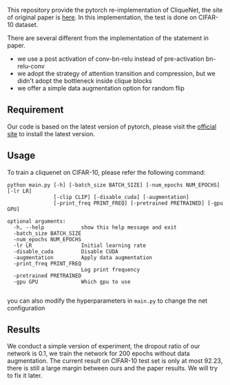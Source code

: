 This repository provide the pytorch re-implementation of CliqueNet, the site of original paper is [here](https://arxiv.org/abs/1802.10419). In this implementation, the test is done on CIFAR-10 dataset.

There are several different from the implementation of the statement in paper.
- we use a post activation of conv-bn-relu instead of pre-activation bn-relu-conv
- we adopt the strategy of attention transition and compression, but we didn't adopt the bottleneck inside clique blocks
- we offer a simple data augmentation option for random flip

## Requirement
Our code is based on the latest version of pytorch, please visit the [official site](https://pytorch.org) to install the latest version.

## Usage

To train a cliquenet on CIFAR-10, please refer the following command:
```Shell
python main.py [-h] [-batch_size BATCH_SIZE] [-num_epochs NUM_EPOCHS] [-lr LR]
               [-clip CLIP] [-disable_cuda] [-augmentation]
               [-print_freq PRINT_FREQ] [-pretrained PRETRAINED] [-gpu GPU]

optional arguments:
  -h, --help            show this help message and exit
  -batch_size BATCH_SIZE
  -num_epochs NUM_EPOCHS
  -lr LR                Initial learning rate
  -disable_cuda         Disable CUDA
  -augmentation         Apply data augmentation
  -print_freq PRINT_FREQ
                        Log print frequency
  -pretrained PRETRAINED
  -gpu GPU              Which gpu to use


```

you can also modify the hyperparameters in `main.py` to change the net configuration

## Results

We conduct a simple version of experiment, the dropout ratio of our network is 0.1, we train the network for 200 epochs without data augmentation. The current result on CIFAR-10 test set is only at most 92.23, there is still a large margin between ours and the paper results. We will try to fix it later.